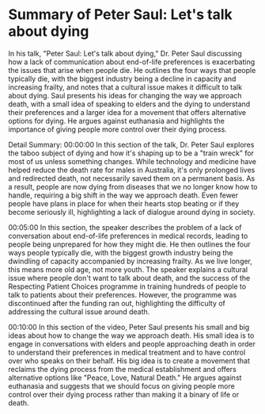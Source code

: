 # Summary of Peter Saul: Let's talk about dying

In his talk, "Peter Saul: Let's talk about dying," Dr. Peter Saul discussing how a lack of communication about end-of-life preferences is exacerbating the issues that arise when people die. He outlines the four ways that people typically die, with the biggest industry being a decline in capacity and increasing frailty, and notes that a cultural issue makes it difficult to talk about dying. Saul presents his ideas for changing the way we approach death, with a small idea of speaking to elders and the dying to understand their preferences and a larger idea for a movement that offers alternative options for dying. He argues against euthanasia and highlights the importance of giving people more control over their dying process.

Detail Summary: 
00:00:00
In this section of the talk, Dr. Peter Saul explores the taboo subject of dying and how it's shaping up to be a "train wreck" for most of us unless something changes. While technology and medicine have helped reduce the death rate for males in Australia, it's only prolonged lives and redirected death, not necessarily saved them on a permanent basis. As a result, people are now dying from diseases that we no longer know how to handle, requiring a big shift in the way we approach death. Even fewer people have plans in place for when their hearts stop beating or if they become seriously ill, highlighting a lack of dialogue around dying in society.

00:05:00
In this section, the speaker describes the problem of a lack of conversation about end-of-life preferences in medical records, leading to people being unprepared for how they might die. He then outlines the four ways people typically die, with the biggest growth industry being the dwindling of capacity accompanied by increasing frailty. As we live longer, this means more old age, not more youth. The speaker explains a cultural issue where people don't want to talk about death, and the success of the Respecting Patient Choices programme in training hundreds of people to talk to patients about their preferences. However, the programme was discontinued after the funding ran out, highlighting the difficulty of addressing the cultural issue around death.

00:10:00
In this section of the video, Peter Saul presents his small and big ideas about how to change the way we approach death. His small idea is to engage in conversations with elders and people approaching death in order to understand their preferences in medical treatment and to have control over who speaks on their behalf. His big idea is to create a movement that reclaims the dying process from the medical establishment and offers alternative options like "Peace, Love, Natural Death." He argues against euthanasia and suggests that we should focus on giving people more control over their dying process rather than making it a binary of life or death.

